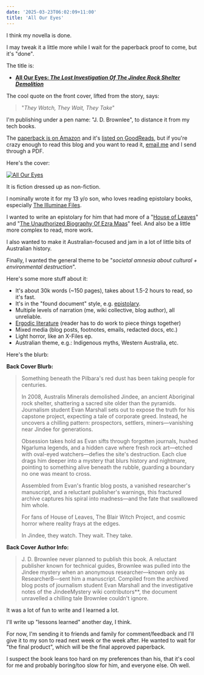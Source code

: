 ```yaml
---
date: '2025-03-23T06:02:09+11:00'
title: 'All Our Eyes'
---
```


I think my novella is done.

I may tweak it a little more while I wait for the paperback proof to come, but it's "done".

The title is:

* [**All Our Eyes: _The Lost Investigation Of The Jindee Rock Shelter Demolition_**](https://amzn.to/4iyT4WS)

The cool quote on the front cover, lifted from the story, says:

> "_They Watch, They Wait, They Take_"

I'm publishing under a pen name: "J. D. Brownlee", to distance it from my tech books.

The [paperback is on Amazon](https://amzn.to/4iyT4WS) and it's [listed on GoodReads](https://www.goodreads.com/book/show/230193365-all-our-eyes), but if you're crazy enough to read this blog and you want to read it, [email me](/blog/about/) and I send through a PDF.

Here's the cover:

[![All Our Eyes](/blog/pics/All-Our-Eyes-Cover.png)](https://amzn.to/4iyT4WS)

It is fiction dressed up as non-fiction.

I nominally wrote it for my 13 y/o son, who loves reading epistolary books, especially [The Illuminae Files](https://www.goodreads.com/series/116078-the-illuminae-files).

I wanted to write an epistolary for him that had more of a "[House of Leaves](https://www.goodreads.com/book/show/24800.House_of_Leaves)" and "[The Unauthorized Biography Of Ezra Maas](https://www.goodreads.com/book/show/59844751-the-unauthorised-biography-of-ezra-maas)" feel. And also be a little more complex to read, more work.

I also wanted to make it Australian-focused and jam in a lot of little bits of Australian history.

Finally, I wanted the general theme to be "_societal amnesia about cultural + environmental destruction_".

Here's some more stuff about it:

- It's about 30k words (~150 pages), takes about 1.5-2 hours to read, so it's fast.
- It's in the "found document" style, e.g. [epistolary](https://en.wikipedia.org/wiki/Epistolary_novel).
- Multiple levels of narration (me, wiki collective, blog author), all unreliable.
- [Ergodic literature](https://en.wikipedia.org/wiki/Ergodic_literature) (reader has to do work to piece things together)
- Mixed media (blog posts, footnotes, emails, redacted docs, etc.)
- Light horror, like an X-Files ep.
- Australian theme, e.g.: Indigenous myths, Western Australia, etc.

Here's the blurb:

**Back Cover Blurb:**

> Something beneath the Pilbara's red dust has been taking people for centuries.
>
> In 2008, Australis Minerals demolished Jindee, an ancient Aboriginal rock shelter, shattering a sacred site older than the pyramids. Journalism student Evan Marshall sets out to expose the truth for his capstone project, expecting a tale of corporate greed. Instead, he uncovers a chilling pattern: prospectors, settlers, miners—vanishing near Jindee for generations.
>
> Obsession takes hold as Evan sifts through forgotten journals, hushed Ngarluma legends, and a hidden cave where fresh rock art—etched with oval-eyed watchers—defies the site's destruction. Each clue drags him deeper into a mystery that blurs history and nightmare, pointing to something alive beneath the rubble, guarding a boundary no one was meant to cross.
>
> Assembled from Evan's frantic blog posts, a vanished researcher's manuscript, and a reluctant publisher's warnings, this fractured archive captures his spiral into madness—and the fate that swallowed him whole.
>
> For fans of House of Leaves, The Blair Witch Project, and cosmic horror where reality frays at the edges.
>
> In Jindee, they watch. They wait. They take.

**Back Cover Author Info:**

> J. D. Brownlee never planned to publish this book. A reluctant publisher known for technical guides, Brownlee was pulled into the Jindee mystery when an anonymous researcher—known only as ResearcherB—sent him a manuscript. Compiled from the archived blog posts of journalism student Evan Marshall and the investigative notes of the JindeeMystery wiki contributors**, the document unravelled a chilling tale Brownlee couldn't ignore.

It was a lot of fun to write and I learned a lot.

I'll write up "lessons learned" another day, I think.

For now, I'm sending it to friends and family for comment/feedback and I'll give it to my son to read next week or the week after. He wanted to wait for "the final product", which will be the final approved paperback.

I suspect the book leans too hard on my preferences than his, that it's cool for me and probably boring/too slow for him, and everyone else. Oh well.